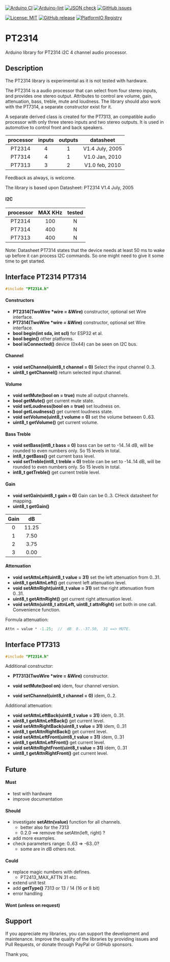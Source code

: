 
[![Arduino CI](https://github.com/RobTillaart/PT2314/workflows/Arduino%20CI/badge.svg)](https://github.com/marketplace/actions/arduino_ci)
[![Arduino-lint](https://github.com/RobTillaart/PT2314/actions/workflows/arduino-lint.yml/badge.svg)](https://github.com/RobTillaart/PT2314/actions/workflows/arduino-lint.yml)
[![JSON check](https://github.com/RobTillaart/PT2314/actions/workflows/jsoncheck.yml/badge.svg)](https://github.com/RobTillaart/PT2314/actions/workflows/jsoncheck.yml)
[![GitHub issues](https://img.shields.io/github/issues/RobTillaart/PT2314.svg)](https://github.com/RobTillaart/PT2314/issues)

[![License: MIT](https://img.shields.io/badge/license-MIT-green.svg)](https://github.com/RobTillaart/PT2314/blob/master/LICENSE)
[![GitHub release](https://img.shields.io/github/release/RobTillaart/PT2314.svg?maxAge=3600)](https://github.com/RobTillaart/PT2314/releases)
[![PlatformIO Registry](https://badges.registry.platformio.org/packages/robtillaart/library/PT2314.svg)](https://registry.platformio.org/libraries/robtillaart/PT2314)


# PT2314

Arduino library for PT2314 i2C 4 channel audio processor.


## Description

The PT2314 library is experimental as it is not tested with hardware.

The PT2314 is a audio processor that can select from four stereo
inputs, and provides one stereo output.
Attributes to control are volume, gain, attenuation, bass, treble,
mute and loudness.
The library should also work with the PT7314, a separate constructor 
exist for it.

A separate derived class is created for the PT7313, an compatible 
audio processor with only three stereo inputs and two stereo outputs.
It is used in automotive to control front and back speakers.

|  processor  |  inputs  |  outputs  |  datasheet        |
|:-----------:|:--------:|:---------:|:-----------------:|
|    PT2314   |    4     |    1      |  V1.4 July, 2005  |
|    PT7314   |    4     |    1      |  V1.0 Jan,  2010  |
|    PT7313   |    3     |    2      |  V1.0 feb,  2010  |

Feedback as always, is welcome.

The library is based upon Datasheet: PT2314 V1.4 July, 2005


#### I2C

|  processor  |  MAX KHz |  tested  |
|:-----------:|:--------:|:--------:|
|    PT2314   |   100    |    N     |
|    PT7314   |   400    |    N     |
|    PT7313   |   400    |    N     |


Note: Datasheet PT7314 states that the device needs at least 50 ms 
to wake up before it can process I2C commands. So one might need
to give it some time to get started.


## Interface PT2314 PT7314

```cpp
#include "PT2314.h"
```

#### Constructors

- **PT2314(TwoWire \*wire = &Wire)** constructor, optional set Wire interface.
- **PT7314(TwoWire \*wire = &Wire)** constructor, optional set Wire interface.
- **bool begin(int sda, int scl)** for ESP32 et al.
- **bool begin()** other platforms.
- **bool isConnected()** device (0x44) can be seen on I2C bus.

#### Channel

- **void setChannel(uint8_t channel = 0)** Select the input channel 0..3.
- **uint8_t getChannel()** return selected input channel.

#### Volume

- **void setMute(bool on = true)** mute all output channels.
- **bool getMute()** get current mute state.
- **void setLoudness(bool on = true)** set loudness on.
- **bool getLoudness()** get current loudness state.
- **void setVolume(uint8_t volume = 0)** set the volume between 0..63.
- **uint8_t getVolume()** get current volume.

#### Bass Treble

- **void setBass(int8_t bass = 0)** bass can be set to -14..14 dB,
will be rounded to even numbers only. So 15 levels in total.
- **int8_t getBass()** get current bass level.
- **void setTreble(int8_t treble = 0)** treble can be set to -14..14 dB,
will be rounded to even numbers only. So 15 levels in total.
- **int8_t getTreble()** get current treble level.

#### Gain

- **void setGain(uint8_t gain = 0)**  Gain can be 0..3. 
CHeck datasheet for mapping.
- **uint8_t getGain()**

|  Gain  |   dB   |
|:------:|:------:|
|    0   |  11.25 |
|    1   |   7.50 |
|    2   |   3.75 |
|    3   |   0.00 |


#### Attenuation

- **void setAttnLeft(uint8_t value = 31)** set the left attenuation from 0..31.
- **uint8_t getAttnLeft()** get current left attenuation level.
- **void setAttnRight(uint8_t value = 31)** set the right attenuation from 0..31.
- **uint8_t getAttnRight()** get current right attenuation level.
- **void setAttn(uint8_t attnLeft, uint8_t attnRight)** set both in one call.
Convenience function.

Formula attenuation:
```cpp
Attn = value * -1.25;  //  dB  0..-37.50,  31 ==> MUTE.
```

## Interface PT7313

```cpp
#include "PT2314.h"
```

Additional constructor:
- **PT7313(TwoWire \*wire = &Wire)** constructor.

- **void setMute(bool on)** idem, four channel version.
- **void setChannel(uint8_t channel = 0)** idem, 0..2.
  
Additional attenuation:
- **void setAttnLeftBack(uint8_t value = 31)** idem, 0..31.
- **uint8_t getAttnLeftBack()** get current level.
- **void setAttnRightBack(uint8_t value = 31)** idem, 0..31
- **uint8_t getAttnRightBack()** get current level.
- **void setAttnLeftFront(uint8_t value = 31)** idem, 0..31
- **uint8_t getAttnLeftFront()** get current level.
- **void setAttnRightFront(uint8_t value = 31)** idem, 0..31
- **uint8_t getAttnRightFront()** get current level.


## Future

#### Must

- test with hardware
- improve documentation

#### Should

- investigate **setAttn(value)** function for all channels.
  - better also for the 7313
  - 0.2.0 ==> remove the setAttn(left, right) ?
- add more examples.
- check parameters range:  0..63 => -63..0?
  - some are in dB others not.

#### Could

- replace magic numbers with defines.
  - PT2413_MAX_ATTN  31   etc.
- extend unit test
- add **getType()** 7313  or 13 / 14  (16 or 8 bit)
- error handling

#### Wont (unless on request)


## Support

If you appreciate my libraries, you can support the development and maintenance.
Improve the quality of the libraries by providing issues and Pull Requests, or
donate through PayPal or GitHub sponsors.

Thank you,

